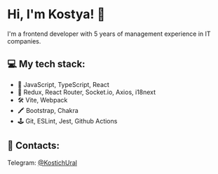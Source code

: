 # Hi, I'm Kostya! 👋

I'm a frontend developer with 5 years of management experience in IT companies.

## 💻 My tech stack:
- 💎 JavaScript, TypeScript, React
- 🔨 Redux, React Router, Socket.io, Axios, i18next
- 🛠 Vite, Webpack
- 🖍 Bootstrap, Chakra
- 🕹 Git, ESLint, Jest, Github Actions

## 📲 Contacts:
Telegram: [@KostichUral](https://t.me/KostichUral)
